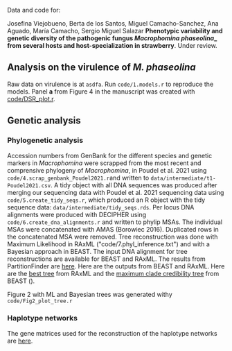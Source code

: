 Data and code for:

Josefina Viejobueno, Berta de los Santos, Miguel Camacho-Sanchez, Ana Aguado, María Camacho, Sergio Miguel Salazar
**Phenotypic variability and genetic diversity of the pathogenic fungus _Macrophomina phaseolina__ from several hosts and host-specialization in strawberry**. Under review.

## Analysis on the virulence of *M. phaseolina*

Raw data on virulence is at `asdfa`. Run `code/1.models.r` to reproduce the models.
Panel **a** from Figure 4 in the manuscript was created with [code/DSR_plot.r](code/DSR_plot.r).

## Genetic analysis
### Phylogenetic analysis
Accession numbers from GenBank for the different species and genetic markers in _Macrophomina_ were scrapped from the most recent and comprensive phylogeny of _Macrophomina_, in Poudel et al. 2021 using `code/4.scrap_genbank_Poudel2021.r`and written to `data/intermediate/t1-Poudel2021.csv`.
A tidy object with all DNA sequences was produced after merging our sequencing data with Poudel et al. 2021 sequencing data using `code/5.create_tidy_seqs.r`, which produced an R object with the tidy sequence data: `data/intermediate/tidy_seqs.rds`.
Per locus DNA alignments were produced with DECIPHER using `code/6.create_dna_alignments.r` and written to phylip MSAs.
The individual MSAs were concatenated with AMAS (Borowiec 2016). Duplicated rows in the concatenated MSA were removed. Tree reconstruction was done with Maximum Likelihood in RAxML ("code/7.phyl_inference.txt") and with a Bayesian approach in BEAST.
The input DNA alignment for tree reconstructions are available for BEAST and RAxML.
The results from PartitionFinder are [here]().
Here are the outputs from BEAST and RAxML.
Here are the [best tree](``) from RAxML and the [maximum clade credibility tree]() from BEAST ().

Figure 2 with ML and Bayesian trees was generated withy `code/Fig2_plot_tree.r`

### Haplotype networks
The gene matrices used for the reconstruction of the haplotype networks are [here](/gene_matrices).

